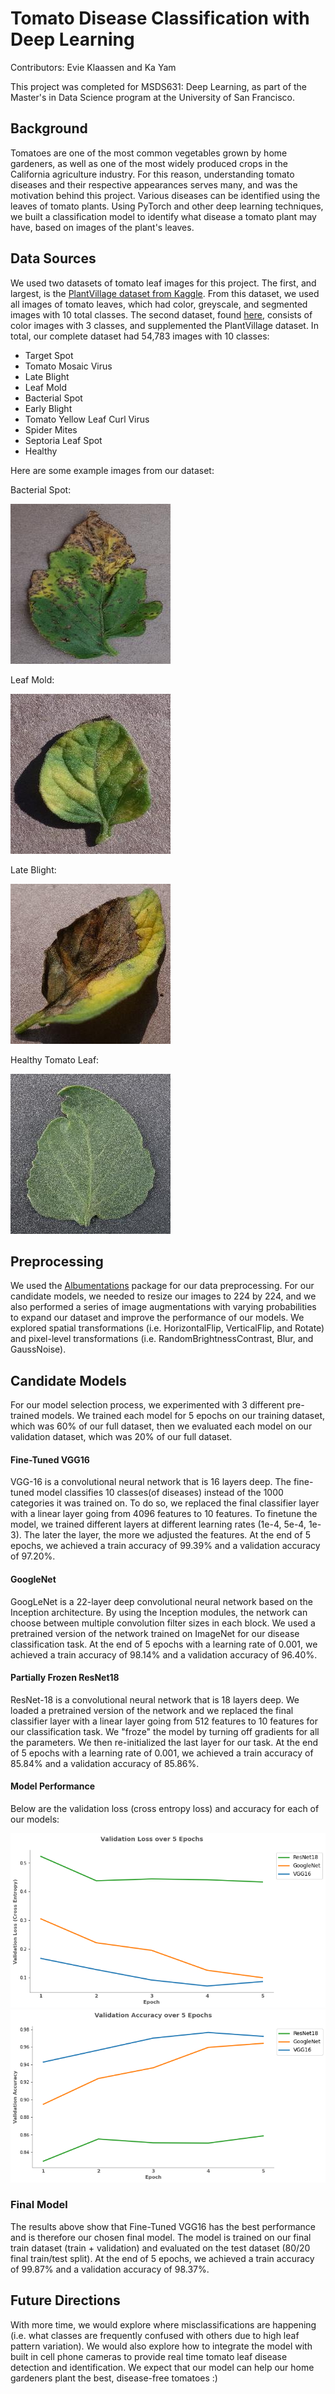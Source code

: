 # Tomato Disease Classification with Deep Learning

Contributors: Evie Klaassen and Ka Yam

This project was completed for MSDS631: Deep Learning, as part of the Master's in Data Science program at the University of San Francisco.

## Background

Tomatoes are one of the most common vegetables grown by home gardeners, as well as one of the most widely produced crops in the California agriculture industry. For this reason, understanding tomato diseases and their respective appearances serves many, and was the motivation behind this project. Various diseases can be identified using the leaves of tomato plants. Using PyTorch and other deep learning techniques, we built a classification model to identify what disease a tomato plant may have, based on images of the plant's leaves.

## Data Sources

We used two datasets of tomato leaf images for this project. The first, and largest, is the [PlantVillage dataset from Kaggle](https://www.kaggle.com/datasets/abdallahalidev/plantvillage-dataset). From this dataset, we used all images of tomato leaves, which had color, greyscale, and segmented images with 10 total classes. The second dataset, found [here](https://data.mendeley.com/datasets/369cky7n39/1), consists of color images with 3 classes, and supplemented the PlantVillage dataset. In total, our complete dataset had 54,783 images with 10 classes:

- Target Spot
- Tomato Mosaic Virus
- Late Blight
- Leaf Mold
- Bacterial Spot
- Early Blight
- Tomato Yellow Leaf Curl Virus
- Spider Mites
- Septoria Leaf Spot
- Healthy

Here are some example images from our dataset:

Bacterial Spot:

![Bacterial Spot](https://github.com/evieklaassen/tomato-disease-classifier/blob/main/readme_images/bac_spot.JPG)

Leaf Mold:

![Leaf Mold](https://github.com/evieklaassen/tomato-disease-classifier/blob/main/readme_images/mold.JPG)

Late Blight:

![Late Blight](https://github.com/evieklaassen/tomato-disease-classifier/blob/main/readme_images/late_blight.JPG)

Healthy Tomato Leaf:

![Healthy](https://github.com/evieklaassen/tomato-disease-classifier/blob/main/readme_images/healthy.JPG)

## Preprocessing

We used the [Albumentations](https://albumentations.ai/) package for our data preprocessing. For our candidate models, we needed to resize our images to 224 by 224, and we also performed a series of image augmentations with varying probabilities to expand our dataset and improve the performance of our models. We explored spatial transformations (i.e. HorizontalFlip, VerticalFlip, and Rotate) and pixel-level transformations (i.e. RandomBrightnessContrast, Blur, and GaussNoise).

## Candidate Models

For our model selection process, we experimented with 3 different pre-trained models. We trained each model for 5 epochs on our training dataset, which was 60% of our full dataset, then we evaluated each model on our validation dataset, which was 20% of our full dataset.

#### Fine-Tuned VGG16

VGG-16 is a convolutional neural network that is 16 layers deep. The fine-tuned model classifies 10 classes(of diseases) instead of the 1000 categories it was trained on. To do so, we replaced the final classifier layer with a linear layer going from 4096 features to 10 features. To finetune the model, we trained different layers at different learning rates (1e-4, 5e-4, 1e-3). The later the layer, the more we adjusted the features. At the end of 5 epochs, we achieved a train accuracy of 99.39% and a validation accuracy of 97.20%.

#### GoogleNet

GoogLeNet is a 22-layer deep convolutional neural network based on the Inception architecture. By using the Inception modules, the network can choose between multiple convolution filter sizes in each block. We used a pretrained version of the network trained on ImageNet for our disease classification task. At the end of 5 epochs with a learning rate of 0.001, we achieved a train accuracy of 98.14% and a validation accuracy of 96.40%.

#### Partially Frozen ResNet18

ResNet-18 is a convolutional neural network that is 18 layers deep. We loaded a pretrained version of the network and we replaced the final classifier layer with a linear layer going from 512 features to 10 features for our classification task. We "froze" the model by turning off gradients for all the parameters. We then re-initialized the last layer for our task. At the end of 5 epochs with a learning rate of 0.001, we achieved a train accuracy of 85.84% and a validation accuracy of 85.86%.

#### Model Performance

Below are the validation loss (cross entropy loss) and accuracy for each of our models:

![Validation Loss](https://github.com/evieklaassen/tomato-disease-classifier/blob/main/readme_images/val_loss.png) ![Validation Accuracy](https://github.com/evieklaassen/tomato-disease-classifier/blob/main/readme_images/val_acc.png)

### Final Model 

The results above show that Fine-Tuned VGG16 has the best performance and is therefore our chosen final model. The model is trained on our final train dataset (train + validation) and evaluated on the test dataset (80/20 final train/test split). At the end of 5 epochs, we achieved a train accuracy of 99.87% and a validation accuracy of 98.37%. 

## Future Directions

With more time, we would explore where misclassifications are happening (i.e. what classes are frequently confused with others due to high leaf pattern variation). We would also explore how to integrate the model with built in cell phone cameras to provide real time tomato leaf disease detection and identification. We expect that our model can help our home gardeners plant the best, disease-free tomatoes :) 
